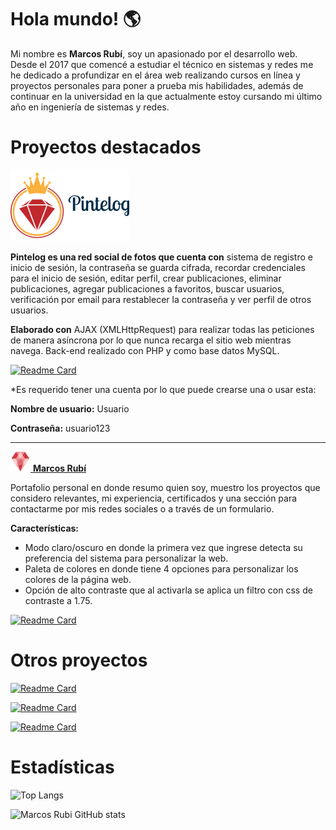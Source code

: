 # Hola mundo! :earth_americas:

Mi nombre es **Marcos Rubí**, soy un apasionado por el desarrollo web.
 Desde el 2017 que comencé a estudiar el técnico en sistemas y redes me he dedicado a profundizar en el área web realizando cursos en línea y proyectos personales para poner a prueba mis habilidades, además de continuar en la universidad en la que actualmente estoy cursando mi último año en ingeniería de sistemas y redes.

# Proyectos destacados


[![](logo-pintelog.png)](https://pintelog-app.000webhostapp.com/#)

**Pintelog es una red social de fotos que cuenta con** sistema de registro e inicio de sesión, la contraseña se guarda cifrada, recordar credenciales para el inicio de sesión, editar perfil, crear publicaciones, eliminar publicaciones, agregar publicaciones a favoritos, buscar usuarios, verificación por email para restablecer la contraseña y ver perfil de otros usuarios.

**Elaborado con** AJAX (XMLHttpRequest) para realizar todas las peticiones de manera asíncrona por lo que nunca recarga el sitio web mientras navega. Back-end realizado con PHP y como base datos MySQL.

[![Readme Card](https://github-readme-stats.vercel.app/api/pin/?username=marcosrubi&repo=pintelog)](https://github.com/marcosrubi/pintelog)

*Es requerido tener una cuenta por lo que puede crearse una o usar esta:

**Nombre de usuario:** Usuario

**Contraseña:** usuario123

<hr/>

[![](logo-portafolio.webp) **Marcos Rubí**](https://mrubi.vercel.app/)

Portafolio personal en donde resumo quien soy, muestro los proyectos que considero relevantes, mi experiencia, certificados y una sección para contactarme por mis redes sociales o a través de un formulario.

**Características:**
 - Modo claro/oscuro en donde la primera vez que ingrese detecta su preferencia del sistema para personalizar la web.
 -  Paleta de colores en donde tiene 4 opciones para personalizar los colores de la página web. 
 - Opción de alto contraste que al activarla se aplica un filtro con css de contraste a 1.75.
 
 [![Readme Card](https://github-readme-stats.vercel.app/api/pin/?username=marcosrubi&repo=mrubi&show_owner=true)](https://github.com/marcosrubi/mrubi)
 
 # Otros proyectos
 
[![Readme Card](https://github-readme-stats.vercel.app/api/pin/?username=marcosrubi&repo=Manage-landing-page)](https://github.com/marcosrubi/Manage-landing-page)

[![Readme Card](https://github-readme-stats.vercel.app/api/pin/?username=marcosrubi&repo=Time-tracking-dashboard)](https://github.com/marcosrubi/Time-tracking-dashboard)

[![Readme Card](https://github-readme-stats.vercel.app/api/pin/?username=marcosrubi&repo=ListaTareas)](https://github.com/marcosrubi/ListaTareas)



# Estadísticas

![Top Langs](https://github-readme-stats.vercel.app/api/top-langs/?username=marcosrubi&layout=compact&langs_count=6)


![Marcos Rubi GitHub stats](https://github-readme-stats.vercel.app/api?username=marcosrubi&show_icons=true&theme=algolia)
